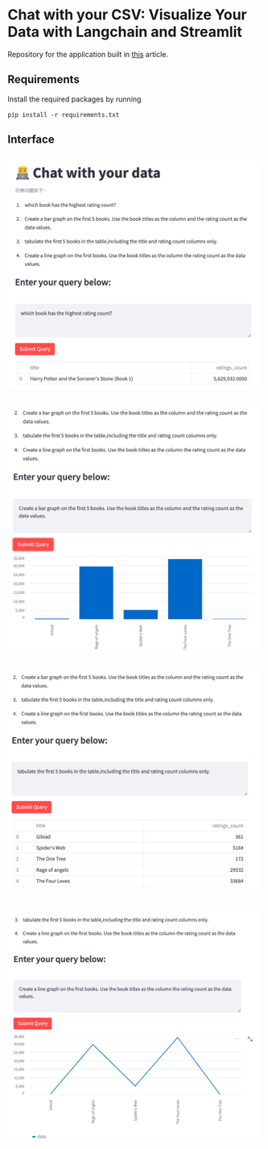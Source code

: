 # Chat with your CSV: Visualize Your Data with Langchain and Streamlit

Repository for the application built in [this](https://dev.to/ngonidzashe/chat-with-your-csv-visualize-your-data-with-langchain-and-streamlit-ej7) article.

## Requirements

Install the required packages by running

```
pip install -r requirements.txt
```

## Interface
![interace](./images/1.png)
---
![prompt](./images/2.png)
---
![bar graph](./images/3.png)
---
![create a table](./images/4.png)
---